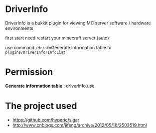 # DriverInfo
DriverInfo is a bukkit plugin for viewing MC server software / hardware environments

first start need restart your minecraft server (auto)

use command `/drinfo`Generate information table to `plugins/DriverInfo/InfoList`
# Permission
**Generate information table** : driverinfo.use

# The project used
- https://github.com/hyperic/sigar
- http://www.cnblogs.com/jifeng/archive/2012/05/16/2503519.html
